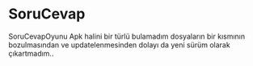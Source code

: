 # SoruCevap
SoruCevapOyunu
Apk halini bir türlü bulamadım dosyaların bir kısmının bozulmasından ve updatelenmesinden dolayı da yeni sürüm olarak çıkartmadım..

